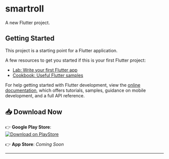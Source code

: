 # smartroll

A new Flutter project.

## Getting Started

This project is a starting point for a Flutter application.

A few resources to get you started if this is your first Flutter project:

- [Lab: Write your first Flutter app](https://docs.flutter.dev/get-started/codelab)
- [Cookbook: Useful Flutter samples](https://docs.flutter.dev/cookbook)

For help getting started with Flutter development, view the
[online documentation](https://docs.flutter.dev/), which offers tutorials,
samples, guidance on mobile development, and a full API reference.

## 📥 Download Now

👉 **Google Play Store**:  
[![Download on PlayStore](https://img.shields.io/badge/Download%20on-Play%20Store-blue?logo=google-play)](https://play.google.com/store/apps/details?id=com.smartroll.app)

👉 **App Store**: *Coming Soon*

---